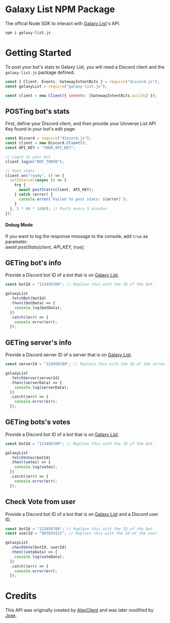# Galaxy List NPM Package

The offical Node SDK to interact with [Galaxy List](http://galaxylist.srvmc.net:25566//)'s API.

```
npm i galaxy-list.js
```

# Getting Started

To post your bot's stats to Galaxy List, you will need a Discord client and the `galaxy-list.js` package defined.

```js
const { Client, Events, GatewayIntentBits } = require("discord.js");
const galaxyList = require("galaxy-list.js");

const client = new Client({ intents: [GatewayIntentBits.Guilds] });
```

## POSTing bot's stats

First, define your Discord client, and then provide your Universe List API Key found in your bot's edit page.

```js
const Discord = require("discord.js");
const client = new Discord.Client();
const API_KEY = "YOUR_API_KEY";

// Login to your bot
client.login("BOT_TOKEN");

// Post stats
client.on("ready", () => {
  setInterval(async () => {
    try {
      await postStats(client, API_KEY);
    } catch (error) {
      console.error(`Failed to post stats: ${error}`);
    }
  }, 5 * 60 * 1000); // Posts every 5 minutes
});
```

#### Debug Mode

If you want to log the response message to the console, add `true` as parameter. <br>
_await postStats(client, API_KEY, true);_

## GETing bot's info

Provide a Discord bot ID of a bot that is on [Galaxy List](http://galaxylist.srvmc.net:25566//).

```js
const botId = "123456789"; // Replace this with the ID of the bot.

galaxyList
  .fetchBot(botId)
  .then((botData) => {
    console.log(botData);
  })
  .catch((err) => {
    console.error(err);
  });
```

## GETing server's info

Provide a Discord server ID of a server that is on [Galaxy List](http://galaxylist.srvmc.net:25566//servers).

```js
const serverId = "123456789"; // Replace this with the ID of the server.

galaxyList
  .fetchServer(serverId)
  .then((serverData) => {
    console.log(serverData);
  })
  .catch((err) => {
    console.error(err);
  });
```

## GETing bots's votes

Provide a Discord bot ID of a bot that is on [Galaxy List](http://galaxylist.srvmc.net:25566//bots).

```js
const botId = "123456789"; // Replace this with the ID of the bot.

galaxyList
  .fetchVotes(botId)
  .then((votes) => {
    console.log(votes);
  })
  .catch((err) => {
    console.error(err);
  });
```

## Check Vote from user

Provide a Discord bot ID of a bot that is on [Galaxy List](http://galaxylist.srvmc.net:25566//) and a Discord user ID.

```js
const botId = "123456789"; // Replace this with the ID of the bot.
const userId = "987654321"; // Replace this with the ID of the user.

galaxyList
  .checkVote(botId, userId)
  .then((voteData) => {
    console.log(voteData);
  })
  .catch((err) => {
    console.error(err);
  });
```

# Credits

This API was originally created by [AlexClient](https://portafolio.supramc.xyz) and was later modified by [Jose](https://github.com/jair507).
